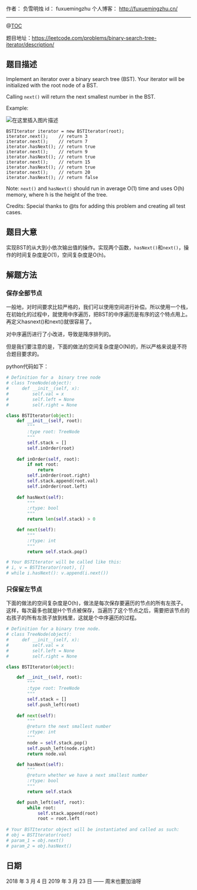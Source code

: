 
作者： 负雪明烛
id：	fuxuemingzhu
个人博客：	http://fuxuemingzhu.cn/

---

@[TOC](目录)

题目地址：https://leetcode.com/problems/binary-search-tree-iterator/description/

## 题目描述

Implement an iterator over a binary search tree (BST). Your iterator will be initialized with the root node of a BST.

Calling ``next()`` will return the next smallest number in the BST.

Example:

![在这里插入图片描述](https://assets.leetcode.com/uploads/2018/12/25/bst-tree.png)

	BSTIterator iterator = new BSTIterator(root);
	iterator.next();    // return 3
	iterator.next();    // return 7
	iterator.hasNext(); // return true
	iterator.next();    // return 9
	iterator.hasNext(); // return true
	iterator.next();    // return 15
	iterator.hasNext(); // return true
	iterator.next();    // return 20
	iterator.hasNext(); // return false
 


Note: ``next()`` and ``hasNext()`` should run in average O(1) time and uses O(h) memory, where h is the height of the tree.

Credits:
Special thanks to @ts for adding this problem and creating all test cases.



## 题目大意

实现BST的从大到小依次输出值的操作。实现两个函数，``hasNext()``和``next()``，操作的时间复杂度是O(1)，空间复杂度是O(h)。

## 解题方法

### 保存全部节点

一般地，对时间要求比较严格的，我们可以使用空间进行补偿。所以使用一个栈，在初始化的过程中，就使用中序遍历，把BST的中序遍历是有序的这个特点用上。再定义hasnext()和next()就很容易了。

对中序遍历进行了小改进，导致是降序排列的。

但是我们要注意的是，下面的做法的空间复杂度是O(N)的，所以严格来说是不符合题目要求的。

python代码如下：

```python
# Definition for a  binary tree node
# class TreeNode(object):
#     def __init__(self, x):
#         self.val = x
#         self.left = None
#         self.right = None

class BSTIterator(object):
    def __init__(self, root):
        """
        :type root: TreeNode
        """
        self.stack = []
        self.inOrder(root)
    
    def inOrder(self, root):
        if not root:
            return
        self.inOrder(root.right)
        self.stack.append(root.val)
        self.inOrder(root.left)
    
    def hasNext(self):
        """
        :rtype: bool
        """
        return len(self.stack) > 0

    def next(self):
        """
        :rtype: int
        """
        return self.stack.pop()

# Your BSTIterator will be called like this:
# i, v = BSTIterator(root), []
# while i.hasNext(): v.append(i.next())
```

### 只保留左节点

下面的做法的空间复杂度是O(h)，做法是每次保存要遍历的节点的所有左孩子。这样，每次最多也就是H个节点被保存，当遍历了这个节点之后，需要把该节点的右孩子的所有左孩子放到栈里，这就是个中序遍历的过程。

```python
# Definition for a binary tree node.
# class TreeNode(object):
#     def __init__(self, x):
#         self.val = x
#         self.left = None
#         self.right = None

class BSTIterator(object):

    def __init__(self, root):
        """
        :type root: TreeNode
        """
        self.stack = []
        self.push_left(root)
        
    def next(self):
        """
        @return the next smallest number
        :rtype: int
        """
        node = self.stack.pop()
        self.push_left(node.right)
        return node.val

    def hasNext(self):
        """
        @return whether we have a next smallest number
        :rtype: bool
        """
        return self.stack

    def push_left(self, root):
        while root:
            self.stack.append(root)
            root = root.left
        
# Your BSTIterator object will be instantiated and called as such:
# obj = BSTIterator(root)
# param_1 = obj.next()
# param_2 = obj.hasNext()
```

## 日期

2018 年 3 月 4 日 
2019 年 3 月 23 日 —— 周末也要加油呀
